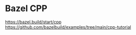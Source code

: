 # Bazel CPP

https://bazel.build/start/cpp
https://github.com/bazelbuild/examples/tree/main/cpp-tutorial

